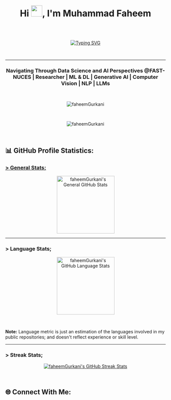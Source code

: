 <h1 align="center" decorations="None">Hi <img src="https://media.giphy.com/media/hvRJCLFzcasrR4ia7z/giphy.gif" width="35">, I'm Muhammad Faheem</h1>

<br>
<br>

<p align="center">
	<a href="https://git.io/typing-svg"><img src="https://readme-typing-svg.demolab.com?font=Source+Code+Pro&weight=500&duration=4700&pause=299&color=BABABA&center=true&random=false&width=435&lines=Amateurs+seek+the+sun...;Get+eaten...;Power+stays+in+the+shadows.;-+Lewis+Strauss" alt="Typing SVG" /></a>
</p>

<br>
<hr>

<h3 align="center">Navigating Through Data Science and AI Perspectives @FAST-NUCES | Researcher | ML & DL | Generative AI | Computer Vision | NLP | LLMs</h3>

<br>

<p align="center"><img src="https://github.com/faheemGurkani/faheemGurkani/assets/137767435/0da54d8b-c8f6-4ffa-a3bd-520aac17ec40" alt="faheemGurkani"></p>

<br>

<p align="center"> <img src="https://komarev.com/ghpvc/?username=faheemgurkani&label=Profile%20Views&color=0e75b6&style=flat-square" alt="faheemGurkani"/></p>

<br>
<!-- <hr>
<br>
 -->
<h2 align="left">📊 <b>GitHub Profile Statistics: </b></h2>
<h3><u>> General Stats;</u></h3>
<p align="center">
  <a href="https://github.com/anuraghazra/github-readme-stats">
    <img height="181px" alt="faheemGurkani's General GitHub Stats" src="https://github-readme-stats.vercel.app/api?username=faheemGurkani&show_icons=true&count_private=true&theme=algolia">
  </a>
</p>
<hr>
<h3>> Language Stats;</h3>
<p align="center">
  <img height="181px" src="https://github-readme-stats.vercel.app/api/top-langs?username=faheemgurkani&show_icons=true&locale=en&layout=compact&theme=algolia" alt="faheemGurkani's GitHub Language Stats">
</p>

<br>

<p align="left"><b>Note:</b> Language metric is just an estimation of the languages involved in my public repositories; and doesn't reflect experience or skill level.</p>
<hr>
<h3>> Streak Stats;</h3>
<p align="center">
	<a href="https://git.io/streak-stats">
		<img src="https://streak-stats.demolab.com?user=FaheemGurkani&theme=algolia&mode=weekly" alt="faheemGurkani's GitHub Streak Stats" />
	</a>
</p>

<br>

<h2 align="left">🌐 Connect With Me:</h2>

<br>
